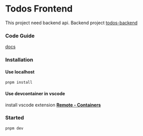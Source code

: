 # Todos Frontend

This project need backend api. Backend project [todos-backend]()

### Code Guide

[docs]()

### Installation

#### Use localhost

```
pnpm install
```

#### Use devcontainer in vscode

install vscode extension [**Remote - Containers**](https://marketplace.visualstudio.com/items?itemName=ms-vscode-remote.remote-containers)

### Started

```
pnpm dev
```

